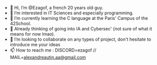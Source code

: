 - 👋 Hi, I’m @Ezagof, a french 20 years old guy.
- 👀 I’m interested in IT Sciences and especially programming.
- 🌱 I’m currently learning the C language at the Paris' Campus of the 42School.
- 🤔 Already thinking of going into IA and Cybersec' (not sure of what it means for now lmao).
- 💞️ I’m looking to collaborate on any types of project, don't hesitate to introduce me your ideas 
- 📫 How to reach me : DISCORD=ezagof // MAIL=alexandreautin.aa@gmail.com

<!---
Ezagof/Ezagof is a ✨ special ✨ repository because its `README.md` (this file) appears on your GitHub profile.
You can click the Preview link to take a look at your changes.
--->
